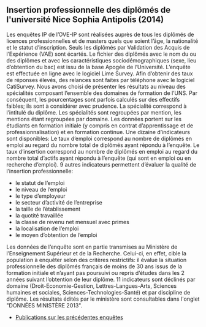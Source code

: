 
## Insertion professionnelle des diplômés de l'université Nice Sophia Antipolis (2014)

Les enquêtes IP de l’OVE-IP sont réalisées auprès de tous les diplômés de licences professionnelles et de masters quels que soient l’âge, la nationalité et le statut d’inscription.  Seuls les diplômés par Validation des Acquis de l’Expérience (VAE) sont écartés. Le fichier des diplômés avec le nom du ou des diplômes et avec les caractéristiques sociodémographiques (sexe, lieu d’obtention du bac) est issu de la base Apogée de l’Université. 
L’enquête est effectuée en ligne avec le logiciel Lime Survey. Afin d’obtenir des taux de réponses élevés, des relances sont faites par téléphone avec le logiciel CatiSurvey. 
Nous avons choisi de présenter les résultats au niveau des spécialités composant l’ensemble des domaines de formation de l’UNS. Par conséquent, les pourcentages sont parfois calculés sur des effectifs faibles; ils sont à considérer avec prudence. 
La spécialité correspond à l’intitulé du diplôme. Les spécialités sont regroupées par mention, les mentions étant regroupées par domaine.
Les données portent sur les étudiants en formation initiale (y compris en contrat d’apprentissage et de professionnalisation) et en formation continue. Une dizaine d’indicateurs sont disponibles:
Le taux d’emploi correspond au nombre de diplômés en emploi au regard du nombre total de diplômés ayant répondu à l’enquête.
Le taux d’insertion correspond au nombre de diplômés en emploi au regard du nombre total d’actifs ayant répondu à l’enquête (qui sont en emploi ou en recherche d’emploi).
9 autres indicateurs permettent d’évaluer la qualité de l’insertion professionnelle:

 * le statut de l’emploi
 * le niveau de l’emploi
 * le type d’employeur
 *  le secteur d’activité  de l’entreprise
 * la taille de l’établissement
 * la quotité travaillée
 * la classe de revenu net mensuel avec primes
 * la localisation de l’emploi
 * le moyen d’obtention de l’emploi


Les données de l’enquête sont en partie transmises  au Ministère de l’Enseignement Supérieur et de la Recherche. Celui-ci, en effet, cible la population à enquêter selon des critères restrictifs: il évalue la situation professionnelle des diplômés français  de moins de 30 ans issus de la formation initiale et n’ayant pas poursuivi ou repris d’études dans les 2 années suivant l’obtention de leur diplôme. 11 indicateurs sont déclinés par domaine (Droit-Economie-Gestion, Lettres-Langues-Arts, Sciences humaines et sociales, Sciences-Technologies-Santé) et par discipline de diplôme. Les résultats édités par le ministère sont consultables dans l'onglet "DONNÉES MINISTÈRE 2013".

 * [Publications sur les précédentes enquêtes](http://unice.fr/unicepro/enquetes-et-statistiques/nos-publications/insertion-professionnelle)


